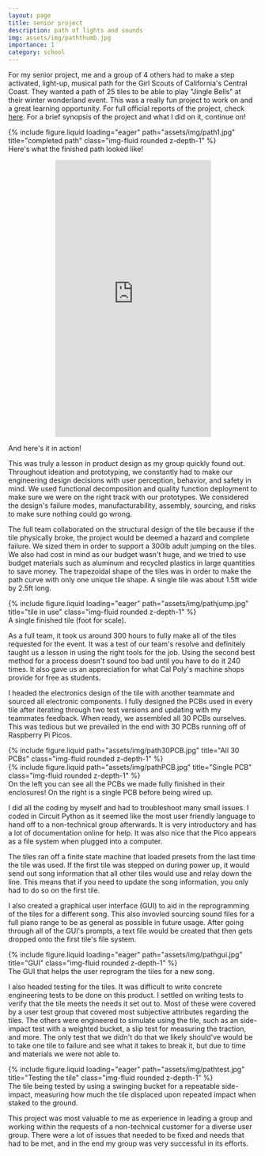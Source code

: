 ```yaml
---
layout: page
title: senior project
description: path of lights and sounds
img: assets/img/paththumb.jpg
importance: 1
category: school
---
```


For my senior project, me and a group of 4 others had to make a step activated, light-up, musical path for the Girl Scouts of California's Central Coast. They wanted a path of 25 tiles to be able to play "Jingle Bells" at their winter wonderland event. This was a really fun project to work on and a great learning opportunity. For full official reports of the project, check <a href="https://digitalcommons.calpoly.edu/mesp/742/">here</a>. For a brief synopsis of the project and what I did on it, continue on!

<div class="row">
    <div class="col">
        {% include figure.liquid loading="eager" path="assets/img/path1.jpg" title="completed path" class="img-fluid rounded z-depth-1" %}
    </div>
</div>
<div class="caption">
    Here's what the finished path looked like!
</div>

<p align="center">
    <iframe width="315" height="560" src="https://www.youtube.com/embed/u1-BN-DRcQI" frameborder="0" allow="accelerometer; clipboard-write; encrypted-media; gyroscope; picture-in-picture" allowfullscreen></iframe>
</p>
<div class="caption">
    And here's it in action!
</div>

This was truly a lesson in product design as my group quickly found out. Throughout ideation and prototyping, we constantly had to make our engineering design decisions with user perception, behavior, and safety in mind. We used functional decomposition and quality function deployment to make sure we were on the right track with our prototypes. We considered the design's failure modes, manufacturability, assembly, sourcing, and risks to make sure nothing could go wrong.

The full team collaborated on the structural design of the tile because if the tile physically broke, the project would be deemed a hazard and complete failure. We sized them in order to support a 300lb adult jumping on the tiles. We also had cost in mind as our budget wasn't huge, and we tried to use budget materials such as aluminum and recycled plastics in large quantities to save money. The trapezoidal shape of the tiles was in order to make the path curve with only one unique tile shape. A single tile was about 1.5ft wide by 2.5ft long.


<div class="row">
    <div class="col-sm mt-3 mt-md-0">
        {% include figure.liquid loading="eager" path="assets/img/pathjump.jpg" title="tile in use" class="img-fluid rounded z-depth-1" %}
    </div>
</div>
<div class="caption">
    A single finished tile (foot for scale).
</div>

As a full team, it took us around 300 hours to fully make all of the tiles requested for the event. It was a test of our team's resolve and definitely taught us a lesson in using the right tools for the job. Using the second best method for a process doesn't sound too bad until you have to do it 240 times. It also gave us an appreciation for what Cal Poly's machine shops provide for free as students.

I headed the electronics design of the tile with another teammate and sourced all electronic components. I fully designed the PCBs used in every tile after iterating through two test versions and updating with my teammates feedback. When ready, we assembled all 30 PCBs ourselves. This was tedious but we prevailed in the end with 30 PCBs running off of Raspberry Pi Picos.


<div class="row justify-content-sm-center">
    <div class="col-sm-8 mt-3 mt-md-0">
        {% include figure.liquid path="assets/img/path30PCB.jpg" title="All 30 PCBs" class="img-fluid rounded z-depth-1" %}
    </div>
    <div class="col-sm-4 mt-3 mt-md-0">
        {% include figure.liquid path="assets/img/pathPCB.jpg" title="Single PCB" class="img-fluid rounded z-depth-1" %}
    </div>
</div>
<div class="caption">
    On the left you can see all the PCBs we made fully finished in their enclosures! On the right is a single PCB before being wired up.
</div>

I did all the coding by myself and had to troubleshoot many small issues. I coded in Circuit Python as it seemed like the most user friendly language to hand off to a non-technical group afterwards. It is very introductory and has a lot of documentation online for help. It was also nice that the Pico appears as a file system when plugged into a computer.

The tiles ran off a finite state machine that loaded presets from the last time the tile was used. If the first tile was stepped on during power up, it would send out song information that all other tiles would use and relay down the line. This means that if you need to update the song information, you only had to do so on the first tile. 

I also created a graphical user interface (GUI) to aid in the reprogramming of the tiles for a different song. This also invovled sourcing sound files for a full piano range to be as general as possible in future usage. After going through all of the GUI's prompts, a text file would be created that then gets dropped onto the first tile's file system.


<div class="row">
    <div class="col-sm mt-3 mt-md-0">
        {% include figure.liquid loading="eager" path="assets/img/pathgui.jpg" title="GUI" class="img-fluid rounded z-depth-1" %}
    </div>
</div>
<div class="caption">
    The GUI that helps the user reprogram the tiles for a new song.
</div>

I also headed testing for the tiles. It was difficult to write concrete engineering tests to be done on this product. I settled on writing tests to verify that the tile meets the needs it set out to. Most of these were covered by a user test group that covered most subjective attributes regarding the tiles. The others were engineered to simulate using the tile, such as an side-impact test with a weighted bucket, a slip test for measuring the traction, and more. The only test that we didn't do that we likely should've would be to take one tile to failure and see what it takes to break it, but due to time and materials we were not able to.

<div class="row">
    <div class="col-sm mt-3 mt-md-0">
        {% include figure.liquid loading="eager" path="assets/img/pathtest.jpg" title="Testing the tile" class="img-fluid rounded z-depth-1" %}
    </div>
</div>
<div class="caption">
    The tile being tested by using a swinging bucket for a repeatable side-impact, measuring how much the tile displaced upon repeated impact when staked to the ground.
</div>

This project was most valuable to me as experience in leading a group and working within the requests of a non-technical customer for a diverse user group. There were a lot of issues that needed to be fixed and needs that had to be met, and in the end my group was very successful in its efforts. 